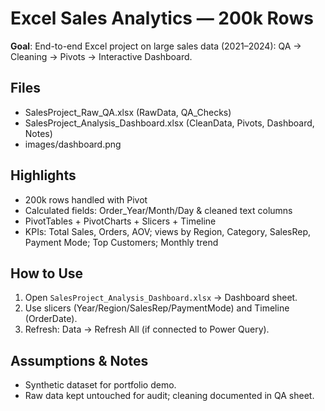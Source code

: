 # Excel Sales Analytics — 200k Rows

**Goal**: End-to-end Excel project on large sales data (2021–2024): QA → Cleaning → Pivots → Interactive Dashboard.

## Files
- SalesProject_Raw_QA.xlsx  (RawData, QA_Checks)
- SalesProject_Analysis_Dashboard.xlsx  (CleanData, Pivots, Dashboard, Notes)
- images/dashboard.png

## Highlights
- 200k rows handled with Pivot
- Calculated fields: Order_Year/Month/Day & cleaned text columns
- PivotTables + PivotCharts + Slicers + Timeline
- KPIs: Total Sales, Orders, AOV; views by Region, Category, SalesRep, Payment Mode; Top Customers; Monthly trend

## How to Use
1) Open `SalesProject_Analysis_Dashboard.xlsx` → Dashboard sheet.
2) Use slicers (Year/Region/SalesRep/PaymentMode) and Timeline (OrderDate).
3) Refresh: Data → Refresh All (if connected to Power Query).

## Assumptions & Notes
- Synthetic dataset for portfolio demo.
- Raw data kept untouched for audit; cleaning documented in QA sheet.
